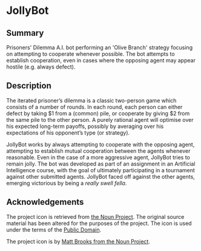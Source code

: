 # JollyBot

## Summary

Prisoners' Dilemma A.I. bot performing an 'Olive Branch' strategy focusing on attempting to cooperate whenever possible. The bot attempts to establish cooperation, even in cases where the opposing agent may appear hostile (e.g. always defect).

## Description

The iterated prisoner’s dilemma is a classic two-person game which consists of a number of rounds. In each round, each person can either defect by taking $1 from a (common) pile, or cooperate by giving $2 from the same pile to the other person. A purely rational agent will optimise over his expected long-term payoffs, possibly by averaging over his expectations of his opponent’s type (or strategy).

JollyBot works by always attempting to cooperate with the opposing agent, attempting to establish mutual cooperation between the agents whenever reasonable. Even in the case of a more aggressive agent, JollyBot tries to remain jolly. The bot was developed as part of an assignment in an Artificial Intelligence course, with the goal of ultimately participating in a tournament against other submitted agents. JollyBot faced off against the other agents, emerging victorious by being a *really swell fella*.

## Acknowledgements

The project icon is retrieved from [the Noun Project](docs/icon/icon.json). The original source material has been altered for the purposes of the project. The icon is used under the terms of the [Public Domain](https://creativecommons.org/publicdomain/zero/1.0/).

The project icon is by [Matt Brooks from the Noun Project](https://thenounproject.com/term/santa-claus/27804/).